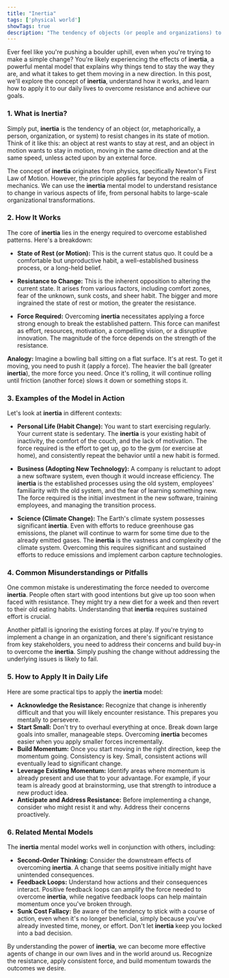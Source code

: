 ```yaml
---
title: "Inertia"
tags: ['physical world']
showTags: true
description: "The tendency of objects (or people and organizations) to resist changes in their state of motion, requiring energy to overcome established patterns."
---
```



Ever feel like you're pushing a boulder uphill, even when you're trying to make a simple change? You're likely experiencing the effects of **inertia**, a powerful mental model that explains why things tend to stay the way they are, and what it takes to get them moving in a new direction. In this post, we'll explore the concept of **inertia**, understand how it works, and learn how to apply it to our daily lives to overcome resistance and achieve our goals.

### 1. What is Inertia?

Simply put, **inertia** is the tendency of an object (or, metaphorically, a person, organization, or system) to resist changes in its state of motion. Think of it like this: an object at rest wants to stay at rest, and an object in motion wants to stay in motion, moving in the same direction and at the same speed, unless acted upon by an external force.

The concept of **inertia** originates from physics, specifically Newton's First Law of Motion. However, the principle applies far beyond the realm of mechanics. We can use the **inertia** mental model to understand resistance to change in various aspects of life, from personal habits to large-scale organizational transformations.

### 2. How It Works

The core of **inertia** lies in the energy required to overcome established patterns. Here's a breakdown:

*   **State of Rest (or Motion):** This is the current status quo. It could be a comfortable but unproductive habit, a well-established business process, or a long-held belief.

*   **Resistance to Change:** This is the inherent opposition to altering the current state. It arises from various factors, including comfort zones, fear of the unknown, sunk costs, and sheer habit. The bigger and more ingrained the state of rest or motion, the greater the resistance.

*   **Force Required:** Overcoming **inertia** necessitates applying a force strong enough to break the established pattern. This force can manifest as effort, resources, motivation, a compelling vision, or a disruptive innovation. The magnitude of the force depends on the strength of the resistance.

**Analogy:** Imagine a bowling ball sitting on a flat surface. It's at rest. To get it moving, you need to push it (apply a force). The heavier the ball (greater **inertia**), the more force you need. Once it's rolling, it will continue rolling until friction (another force) slows it down or something stops it.

### 3. Examples of the Model in Action

Let's look at **inertia** in different contexts:

*   **Personal Life (Habit Change):** You want to start exercising regularly. Your current state is sedentary. The **inertia** is your existing habit of inactivity, the comfort of the couch, and the lack of motivation. The force required is the effort to get up, go to the gym (or exercise at home), and consistently repeat the behavior until a new habit is formed.

*   **Business (Adopting New Technology):** A company is reluctant to adopt a new software system, even though it would increase efficiency. The **inertia** is the established processes using the old system, employees' familiarity with the old system, and the fear of learning something new. The force required is the initial investment in the new software, training employees, and managing the transition process.

*   **Science (Climate Change):** The Earth's climate system possesses significant **inertia**. Even with efforts to reduce greenhouse gas emissions, the planet will continue to warm for some time due to the already emitted gases. The **inertia** is the vastness and complexity of the climate system. Overcoming this requires significant and sustained efforts to reduce emissions and implement carbon capture technologies.

### 4. Common Misunderstandings or Pitfalls

One common mistake is underestimating the force needed to overcome **inertia**. People often start with good intentions but give up too soon when faced with resistance. They might try a new diet for a week and then revert to their old eating habits. Understanding that **inertia** requires sustained effort is crucial.

Another pitfall is ignoring the existing forces at play. If you're trying to implement a change in an organization, and there's significant resistance from key stakeholders, you need to address their concerns and build buy-in to overcome the **inertia**. Simply pushing the change without addressing the underlying issues is likely to fail.

### 5. How to Apply It in Daily Life

Here are some practical tips to apply the **inertia** model:

*   **Acknowledge the Resistance:** Recognize that change is inherently difficult and that you will likely encounter resistance. This prepares you mentally to persevere.
*   **Start Small:** Don't try to overhaul everything at once. Break down large goals into smaller, manageable steps. Overcoming **inertia** becomes easier when you apply smaller forces incrementally.
*   **Build Momentum:** Once you start moving in the right direction, keep the momentum going. Consistency is key. Small, consistent actions will eventually lead to significant change.
*   **Leverage Existing Momentum:** Identify areas where momentum is already present and use that to your advantage. For example, if your team is already good at brainstorming, use that strength to introduce a new product idea.
*   **Anticipate and Address Resistance:** Before implementing a change, consider who might resist it and why. Address their concerns proactively.

### 6. Related Mental Models

The **inertia** mental model works well in conjunction with others, including:

*   **Second-Order Thinking:** Consider the downstream effects of overcoming **inertia**. A change that seems positive initially might have unintended consequences.
*   **Feedback Loops:** Understand how actions and their consequences interact. Positive feedback loops can amplify the force needed to overcome **inertia**, while negative feedback loops can help maintain momentum once you've broken through.
*   **Sunk Cost Fallacy:** Be aware of the tendency to stick with a course of action, even when it's no longer beneficial, simply because you've already invested time, money, or effort. Don't let **inertia** keep you locked into a bad decision.

By understanding the power of **inertia**, we can become more effective agents of change in our own lives and in the world around us. Recognize the resistance, apply consistent force, and build momentum towards the outcomes we desire.

